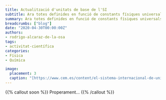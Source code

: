 ```yaml
---
title: Actualització d'unitats de base de l'SI
subtitle: Ara totes definides en funció de constants físiques universals 
summary: Ara totes definides en funció de constants físiques universals.
breadcrumbs: ["blog"]
date: "2020-04-30T00:00:00Z"
authors:
- rodrigo-alcaraz-de-la-osa
tags:
- activitat-científica
categories:
- Física
- Química

image:
  placement: 3
  caption: "[https://www.cem.es/content/el-sistema-internacional-de-unidades-si](https://www.cem.es/content/el-sistema-internacional-de-unidades-si)"
---
```


{{% callout soon %}}
Properament...
{{% /callout %}}